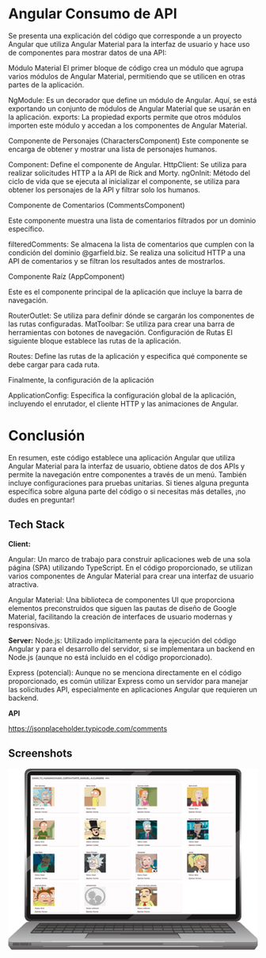
# Angular Consumo de API

Se presenta una explicación del código  que corresponde a un proyecto Angular que utiliza Angular Material para la interfaz de usuario y hace uso de componentes para mostrar datos de una API:

Módulo Material
El primer bloque de código crea un módulo que agrupa varios módulos de Angular Material, permitiendo que se utilicen en otras partes de la aplicación.

NgModule: Es un decorador que define un módulo de Angular. Aquí, se está exportando un conjunto de módulos de Angular Material que se usarán en la aplicación.
exports: La propiedad exports permite que otros módulos importen este módulo y accedan a los componentes de Angular Material.

Componente de Personajes (CharactersComponent)
Este componente se encarga de obtener y mostrar una lista de personajes humanos.

Component: Define el componente de Angular.
HttpClient: Se utiliza para realizar solicitudes HTTP a la API de Rick and Morty.
ngOnInit: Método del ciclo de vida que se ejecuta al inicializar el componente, se utiliza para obtener los personajes de la API y filtrar solo los humanos.

Componente de Comentarios (CommentsComponent)

Este componente muestra una lista de comentarios filtrados por un dominio específico.

filteredComments: Se almacena la lista de comentarios que cumplen con la condición del dominio @garfield.biz.
Se realiza una solicitud HTTP a una API de comentarios y se filtran los resultados antes de mostrarlos.

Componente Raíz (AppComponent)

Este es el componente principal de la aplicación que incluye la barra de navegación.

RouterOutlet: Se utiliza para definir dónde se cargarán los componentes de las rutas configuradas.
MatToolbar: Se utiliza para crear una barra de herramientas con botones de navegación.
Configuración de Rutas
El siguiente bloque establece las rutas de la aplicación.

Routes: Define las rutas de la aplicación y especifica qué componente se debe cargar para cada ruta.

Finalmente, la configuración de la aplicación

ApplicationConfig: Especifica la configuración global de la aplicación, incluyendo el enrutador, el cliente HTTP y las animaciones de Angular.

# Conclusión

En resumen, este código establece una aplicación Angular que utiliza Angular Material para la interfaz de usuario, obtiene datos de dos APIs y permite la navegación entre componentes a través de un menú. También incluye configuraciones para pruebas unitarias. Si tienes alguna pregunta específica sobre alguna parte del código o si necesitas más detalles, ¡no dudes en preguntar!
## Tech Stack

**Client:**

Angular: Un marco de trabajo para construir aplicaciones web de una sola página (SPA) utilizando TypeScript. En el código proporcionado, se utilizan varios componentes de Angular Material para crear una interfaz de usuario atractiva.

Angular Material: Una biblioteca de componentes UI que proporciona elementos preconstruidos que siguen las pautas de diseño de Google Material, facilitando la creación de interfaces de usuario modernas y responsivas.

**Server:**
Node.js: Utilizado implícitamente para la ejecución del código Angular y para el desarrollo del servidor, si se implementara un backend en Node.js (aunque no está incluido en el código proporcionado).

Express (potencial): Aunque no se menciona directamente en el código proporcionado, es común utilizar Express como un servidor para manejar las solicitudes API, especialmente en aplicaciones Angular que requieren un backend.

**API**

https://jsonplaceholder.typicode.com/comments


## Screenshots

![Consumo de API](src/img/Api.png)



